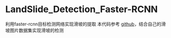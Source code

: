 # LandSlide_Detection_Faster-RCNN
利用faster-rcnn目标检测网络实现滑坡的提取
本代码参考
[github](https://github.com/bubbliiiing/faster-rcnn-pytorch)，结合自己的滑坡图片数据集实现滑坡的检测
